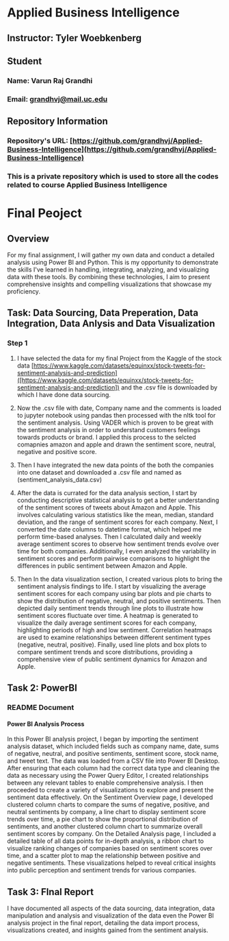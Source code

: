 # Applied Business Intelligence

## Instructor: Tyler Woebkenberg

## Student

### Name: Varun Raj Grandhi
### Email: grandhvj@mail.uc.edu


## Repository Information
### Repository's URL: [https://github.com/grandhvj/Applied-Business-Intelligence](https://github.com/grandhvj/Applied-Business-Intelligence)
### This is a private repository which is used to store all the codes related to course Applied Business Intelligence

# Final Peoject

## Overview

For my final assignment, I will gather my own data and conduct a detailed analysis using Power BI and Python. This is my opportunity to demonstrate the skills I've learned in handling, integrating, analyzing, and visualizing data with these tools. By combining these technologies, I aim to present comprehensive insights and compelling visualizations that showcase my proficiency.


## Task: Data Sourcing, Data Preperation, Data Integration, Data Anlysis and Data Visualization

### Step 1 

1) I have selected the data for my final Project from the Kaggle of the stock data [https://www.kaggle.com/datasets/equinxx/stock-tweets-for-sentiment-analysis-and-prediction]([https://www.kaggle.com/datasets/equinxx/stock-tweets-for-sentiment-analysis-and-prediction]) and the .csv file is downloaded by which I have done data sourcing.

2) Now the .csv file with date, Company name and the comments is loaded to jupyter notebook using pandas then processed with the nltk tool for the sentiment analysis. Using VADER which is proven to be great with the sentiment analysis in order to understand customers feelings towards products or brand. I applied this process to the selcted comapnies amazon and apple and drawn the sentiment score, neutral, negative and positive score.

3) Then I have integrated the new data points of the both the companies into one dataset and downloaded a .csv file and named as (sentiment_analysis_data.csv)

4) After the data is currated for the data analysis section, I start by conducting descriptive statistical analysis to get a better understanding of the sentiment scores of tweets about Amazon and Apple. This involves calculating various statistics like the mean, median, standard deviation, and the range of sentiment scores for each company. Next, I converted the date columns to datetime format, which helped me perform time-based analyses. Then I calculated daily and weekly average sentiment scores to observe how sentiment trends evolve over time for both companies. Additionally, I even analyzed the variability in sentiment scores and perform pairwise comparisons to highlight the differences in public sentiment between Amazon and Apple.

5) Then In the data visualization section, I created various plots to bring the sentiment analysis findings to life. I start by visualizing the average sentiment scores for each company using bar plots and pie charts to show the distribution of negative, neutral, and positive sentiments. Then depicted daily sentiment trends through line plots to illustrate how sentiment scores fluctuate over time. A heatmap is generated to visualize the daily average sentiment scores for each company, highlighting periods of high and low sentiment. Correlation heatmaps are used to examine relationships between different sentiment types (negative, neutral, positive). Finally, used line plots and box plots to compare sentiment trends and score distributions, providing a comprehensive view of public sentiment dynamics for Amazon and Apple.


## Task 2: PowerBI 

### README Document

#### Power BI Analysis Process

In this Power BI analysis project, I began by importing the sentiment analysis dataset, which included fields such as company name, date, sums of negative, neutral, and positive sentiments, sentiment score, stock name, and tweet text. The data was loaded from a CSV file into Power BI Desktop. After ensuring that each column had the correct data type and cleaning the data as necessary using the Power Query Editor, I created relationships between any relevant tables to enable comprehensive analysis. I then proceeded to create a variety of visualizations to explore and present the sentiment data effectively. On the Sentiment Overview page, I developed clustered column charts to compare the sums of negative, positive, and neutral sentiments by company, a line chart to display sentiment score trends over time, a pie chart to show the proportional distribution of sentiments, and another clustered column chart to summarize overall sentiment scores by company. On the Detailed Analysis page, I included a detailed table of all data points for in-depth analysis, a ribbon chart to visualize ranking changes of companies based on sentiment scores over time, and a scatter plot to map the relationship between positive and negative sentiments. These visualizations helped to reveal critical insights into public perception and sentiment trends for various companies.


## Task 3: FInal Report

I have documented all aspects of the data sourcing, data integration, data manipulation and analysis and visualization of the data even the Power BI analysis project in the final report, detailing the data import process, visualizations created, and insights gained from the sentiment analysis.


